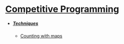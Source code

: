 # [Competitive Programming](#)
 - ##### [Techniques](#)
	- [Counting with maps](/posts/counting-with-maps)
